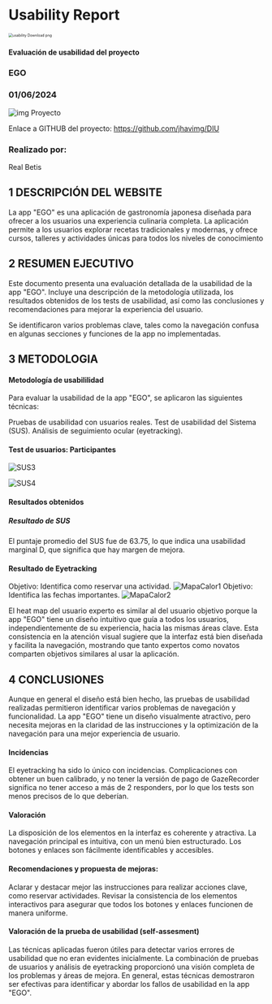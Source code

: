 # Usability Report



<img src="https://encrypted-tbn0.gstatic.com/images?q=tbn:ANd9GcRF017nhV-TFmNER2OM8UbXtdN6xwAKBYrv0i6onNfKu6Yn0BV0RK6aiOroeXl73LSY-B0&usqp=CAU" alt="usability Download png" style="zoom:50%;" />

#### Evaluación de usabilidad del proyecto 

### EGO

### 01/06/2024





![img Proyecto](https://github.com/FranRIvas-UGR/DIU/blob/master/P4/Ego-logo.png)

Enlace a GITHUB del proyecto:  https://github.com/jhavimg/DIU





### Realizado por:

Real Betis




## 1 DESCRIPCIÓN DEL WEBSITE

La app "EGO" es una aplicación de gastronomía japonesa diseñada para ofrecer a los usuarios una experiencia culinaria completa. La aplicación permite a los usuarios explorar recetas tradicionales y modernas, y ofrece cursos, talleres y actividades únicas para todos los niveles de conocimiento

 



## 2 RESUMEN EJECUTIVO


Este documento presenta una evaluación detallada de la usabilidad de la app "EGO". Incluye una descripción de la metodología utilizada, los resultados obtenidos de los tests de usabilidad, así como las conclusiones y recomendaciones para mejorar la experiencia del usuario.

Se identificaron varios problemas clave, tales como la navegación confusa en algunas secciones y funciones de la app no implementadas.





## 3 METODOLOGIA 

#### Metodología de usabililidad

Para evaluar la usabilidad de la app "EGO", se aplicaron las siguientes técnicas:

Pruebas de usabilidad con usuarios reales.
Test de usabilidad del Sistema (SUS).
Análisis de seguimiento ocular (eyetracking).

 

#### Test de usuarios: Participantes

![SUS3](https://github.com/FranRIvas-UGR/DIU/blob/master/P4/SUS-3.png)

![SUS4](https://github.com/FranRIvas-UGR/DIU/blob/master/P4/SUS-4.png)





#### Resultados obtenidos


##### Resultado de SUS
El puntaje promedio del SUS fue de 63.75, lo que indica una usabilidad marginal D, que significa que hay margen de mejora.
#### Resultado de Eyetracking

Objetivo: Identifica como reservar una actividad.
    ![MapaCalor1](https://github.com/FranRIvas-UGR/DIU/blob/master/P4/capturas/MapaCalorB1.png)
Objetivo: Identifica las fechas importantes.
    ![MapaCalor2](https://github.com/FranRIvas-UGR/DIU/blob/master/P4/capturas/MapaCalorB2.png)

El heat map del usuario experto es similar al del usuario objetivo porque la app "EGO" tiene un diseño intuitivo que guía a todos los usuarios, independientemente de su experiencia, hacia las mismas áreas clave. Esta consistencia en la atención visual sugiere que la interfaz está bien diseñada y facilita la navegación, mostrando que tanto expertos como novatos comparten objetivos similares al usar la aplicación.

## 4 CONCLUSIONES 

Aunque en general el diseño está bien hecho, las pruebas de usabilidad realizadas permitieron identificar varios problemas de navegación y funcionalidad. La app "EGO" tiene un diseño visualmente atractivo, pero necesita mejoras en la claridad de las instrucciones y la optimización de la navegación para una mejor experiencia de usuario.



#### Incidencias

El eyetracking ha sido lo único con incidencias. Complicaciones con obtener un buen calibrado, y no tener la versión de pago de GazeRecorder significa no tener acceso a más de 2 responders, por lo que los tests son menos precisos de lo que deberían.



#### Valoración 
La disposición de los elementos en la interfaz es coherente y atractiva.
La navegación principal es intuitiva, con un menú bien estructurado.
Los botones y enlaces son fácilmente identificables y accesibles.



#### Recomendaciones y propuesta de mejoras: 

Aclarar y destacar mejor las instrucciones para realizar acciones clave, como reservar actividades.
Revisar la consistencia de los elementos interactivos para asegurar que todos los botones y enlaces funcionen de manera uniforme.




#### Valoración de la prueba de usabilidad (self-assesment)

Las técnicas aplicadas fueron útiles para detectar varios errores de usabilidad que no eran evidentes inicialmente. La combinación de pruebas de usuarios y análisis de eyetracking proporcionó una visión completa de los problemas y áreas de mejora. En general, estas técnicas demostraron ser efectivas para identificar y abordar los fallos de usabilidad en la app "EGO".
